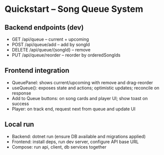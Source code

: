 # Quickstart – Song Queue System

## Backend endpoints (dev)

- GET /api/queue – current + upcoming
- POST /api/queue/add – add by songId
- DELETE /api/queue/{songId} – remove
- PUT /api/queue/reorder – reorder by orderedSongIds

## Frontend integration

- QueuePanel: shows current/upcoming with remove and drag-reorder
- useQueue(): exposes state and actions; optimistic updates; reconcile on response
- Add to Queue buttons: on song cards and player UI; show toast on success
- Player: on track end, request next from queue and update UI

## Local run

- Backend: dotnet run (ensure DB available and migrations applied)
- Frontend: install deps, run dev server, configure API base URL
- Compose: run api, client, db services together
